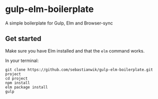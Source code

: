 # gulp-elm-boilerplate
A simple boilerplate for Gulp, Elm and Browser-sync

## Get started
Make sure you have Elm installed and that the ```elm``` command works.

In your terminal:
```
git clone https://github.com/sebastianwik/gulp-elm-boilerplate.git project
cd project
npm install 
elm package install
gulp

```
